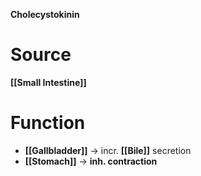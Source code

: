 **Cholecystokinin**

# Source 
**[[Small Intestine]]**

# Function
- **[[Gallbladder]]** -> incr. **[[Bile]]** secretion
- **[[Stomach]]** -> **inh. contraction**
